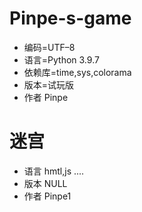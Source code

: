 # Pinpe-s-game
* 编码=UTF–8
* 语言=Python 3.9.7
* 依赖库=time,sys,colorama
* 版本=试玩版
* 作者 Pinpe
# 迷宫
* 语言 hmtl,js ....
* 版本 NULL
* 作者 Pinpe1
